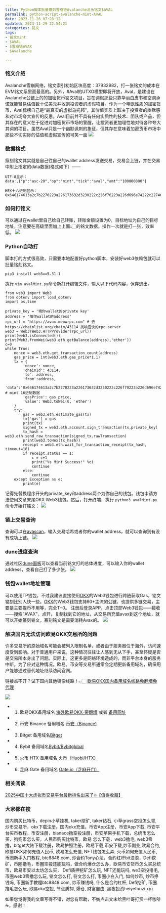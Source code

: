 ```yaml
---
title: Python脚本批量篆刻雪崩链Avalanche龙头铭文$AVAL
permalink: python-script-avalanche-mint-AVAL
date: 2023-11-26 07:28:12
updated: 2023-11-29 22:54:21
categories: 铭文
tags:
- 铭文mint
- $AVAL
- $雪崩链AVAX
- $Avalanche

---
```


### 铭文介绍
Avalanche雪崩网络，铭文索引初始区块高度：37932982，打一张铭文的成本在EVM铭文系里面最高的。另外，#Aval的UTXO模型即将开放，Aval，是建设在Avalanche公链上的的加密货币铭文项目，旨在调侃那些只靠华丽白皮书和空洞承诺就能轻易估值数十亿美元并收割投资者的虚假项目。作为一个嘲讽性质的加密货币，Aval标榜自己是“最真实的虚拟乌托邦”，其价值实质上取决于投资者的幽默感和对市场夸大宣传的反思。Aval目前并不具有任何实质性的技术、团队或产品，但其存在的意义在于促进对加密货币市场的警醒，让投资者更加理性地对待各种夸大其词的项目。虽然Aval只是一个幽默讽刺的象征，但其存在意味着加密货币市场中那些不切实际的估值和虚假宣传的可笑一面
![](https://ac63e02.webp.li/arc20-aval-000.png)


### 数据格式
篆刻铭文其实就是自己往自己的wallet address发送交易，交易会上链，并在交易中附上指定的data数据(格式如下）——
```
UTF-8显示：
data:,{"p":"asc-20","op":"mint","tick":"aval","amt":"100000000"}

HEX十六进制显示：
0x646174613a2c7b2270223a226173632d3230222c226f70223a226d696e74222c227469636b223a226176616c222c22616d74223a22313030303030303030227d
```

### 如何打铭文
可以通过在wallet里自己给自己转账，转账金额设置为0，目标地址为自己的目标地址，注意要在高级里面加上上面👆🏻的铭文数据。操作一次就是打一张，效率低。
![](https://ac63e02.webp.li/arc20-aval-001.png)

### Python自动打
脚本打的方式很高效，只需要本地配置好python脚本，安装好web3依赖包就可以批量铭刻铭文。
```
pip3 install web3==5.31.1
```

执行 `vim avalMint.py`命令新打开编辑文件，输入以下代码内容，保存退出。
```
from web3 import Web3
from dotenv import load_dotenv
import os,time

private_key = '填你wallet的private key'
address = '填你wallet的address'
rpc_url = "https://avax.meowrpc.com" # 去https://chainlist.org/chain/43114 找响应快的rpc server
web3 = Web3(Web3.HTTPProvider(rpc_url))
print(web3.isConnected()) 
print(Web3.fromWei(web3.eth.getBalance(address),'ether')) 
c=0
while True:
    nonce = web3.eth.get_transaction_count(address)
    gas_price = int(web3.eth.gas_price*1.1)
    tx = {
        'nonce': nonce,
        'chainId': 43114,
        'to': address, 
        'from':address,
        'data':'0x646174613a2c7b2270223a226173632d3230222c226f70223a226d696e74222c227469636b223a226176616c222c22616d74223a22313030303030303030227d', # mint 16进制数据
        'gasPrice': gas_price,
        'value': Web3.toWei(0, 'ether') 
    }
    try:
        gas = web3.eth.estimate_gas(tx) 
        tx['gas'] = gas 
        print(tx)
        signed_tx = web3.eth.account.sign_transaction(tx,private_key)
        tx_hash = web3.eth.send_raw_transaction(signed_tx.rawTransaction)
        print(web3.toHex(tx_hash))
        receipt = web3.eth.wait_for_transaction_receipt(tx_hash, timeout=10)
        if receipt.status == 1:
            c = c+1
            print("%s Mint Success!" %c)
            continue
        else:
            continue
    except Exception as e:
        print(e)

```

记得先替换程序开头的private_key和address两个为你自己的钱包。钱包申请方法使用文章末尾OKX Web3钱包。然后，打开终端，执行 `python3 avalMint.py`命令开始打铭文：
![](https://ac63e02.webp.li/arc20-aval-002.png)

### 链上交易查询
查询可以在[avascan](https://avascan.info/)，输入交易哈希或者你的wallet address，就可以查询到有没有成功上链。
![](https://ac63e02.webp.li/arc20-aval-004.png)


### dune进度查询
通过社区[dune面板](https://dune.com/1999eth/aval)可以查看当前铭文打的总体进度，可以输入你的wallet address，查看自己打了多少张。
![](https://ac63e02.webp.li/arc20-aval-003.png)


### 钱包wallet地址管理
可以使用TP钱包，不过我建议直接使用[OKX](https://www.chouyi.kim/zh-hans/join/76527935 )的Web3钱包进行跨链获取Gas，铭文铭刻比别人快一些。[OKX](https://www.chouyi.kim/zh-hans/join/76527935 )的Web3钱包支持60+主流的公链，也提供多链交易，主要是主要提币不用等，完全T+0。
注册后登录APP，点击顶部Web3钱包——接收——搜索”AVAX"，点开，复制找到它的地址，从交易所充值avax到这个地址，就可以开始篆刻铭文，篆刻铭文是需要消耗Avax的。
![](https://ac63e02.webp.li/arc20-aval-005.png)

### 解决国内无法访问欧易OKX交易所的问题
许多交易所的原始域名可能会被列入限制名单，或者由于服务器位于海外，访问速度受到影响。对于普通用户来说，这种情况往往让人感到无从下手，甚至怀疑是否是交易所本身出了问题。实际上，这更多是网络环境造成的，而非平台本身的服务中断。为了应对这种情况，欧易，币安等交易所通常会定期更新备用域名，确保用户能够通过替代地址继续访问官网。

链接点不开？试下国内其他镜像线路！👉🏻 [欧易OKX国内备用域名线路免翻墙免代理](https://vlink.cc/okxcn)

[![](https://307e939.webp.li/20250812124552161.png)](https://vlink.cc/okxcn)


- 1. 欧易OKX备用域名 [海外欧易OKX-要翻墙](https://www.okx.com/zh-hans/join/76527935) 或者 [备用网址](https://www.chouyi.kim/zh-hans/join/76527935) 
- 2. 币安 Binance 备用域名 [币安（Binance)](https://binanceuz.co/zh-CN/register?ref=36457687)
- 3. Bitget 备用域名[Bitget](https://www.glassgs.com/zh-CN/referral/register?from=referral&clacCode=VRNEYUTR)
- 4. Bybit 备用域名[Bybit/Bybitglobal](https://www.bybitglobal.com/zh-MY/invite/?ref=VMKORMM)
- 5. 火币 HTX 备用域名 [火币（Huobi/HTX）](https://www.htx.com/invite/zh-cn/1f?invite_code=whf45223)
- 6. 芝麻 Gate 备用域名 [Gate.io（芝麻开门）](https://www.gateex.cc/zh/signup?ref_type=103&ref=A1ERAQ)

### 相关阅读
[2025中国十大虚拟币交易平台最新排名出来了🔥【值得收藏】](https://btc8848.com/top-10-exchanges/)


###  大家都在搜
国内购买比特币，depin小草挂机, taker挖矿, taker钻石, 小草grass空投怎么领, 炒币交易所，okx下载注册，国内okx充值，币安App注册，币安App下载, 币安平台买币教程，币安注册，bianace撸空投注册，币安苹果手机下载，总统币怎么买，狗狗币怎么买，人民币购买比特币，欧易 怎么下载，web3撸毛, web3零撸，bitget大陆下载注册，欧易护照注册，欧易下载,币安下载,炒币副业,欧易合约, 欧易OKX如何充值人民币, 欧易怎么充值, NFT钱包怎么弄, 火币如何充值人民币, 币圈新手入门教程, btc8848.com, 炒合约Tony心法，合约杠杆bit浪浪，Defi挖矿，币圈撸毛，币圈空投还能玩吗，做合约爆仓怎么办，欧易币安货币怎么买总统币，欧易币安以太坊怎么买， Defi质押挖矿怎么玩, NFT还能玩吗, we3空投撸毛, 币圈web3零撸怎么玩, 铭文怎么打, 符文怎么打, 币圈小白入门, 如何炒币, 炒币挣钱吗, 币圈新手教程btc8848.com, 炒币赚钱吗, 什么是合约杠杆, Defi挖矿, 币圈撸毛怎么玩, 欧易okx空投, 节点质押, 爆仓, 财富自由, 黑夜投资heiyetouzi.xyz

如果您觉得我的文章写得不错，对您有帮助，不妨点击文末给黑叶哥打赏一杯咖啡☕️，感谢！
